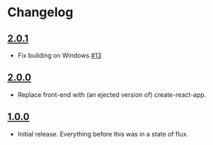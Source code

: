 # Changelog

## [2.0.1](https://github.com/pugnascotia/spring-react-boilerplate/tree/2.0.1)

   * Fix building on Windows [#13](https://github.com/pugnascotia/spring-react-boilerplate/pull/13)

## [2.0.0](https://github.com/pugnascotia/spring-react-boilerplate/tree/2.0.0)

   * Replace front-end with (an ejected version of) create-react-app.

## [1.0.0](https://github.com/pugnascotia/spring-react-boilerplate/tree/1.0.0)

   * Initial release. Everything before this was in a state of flux.
